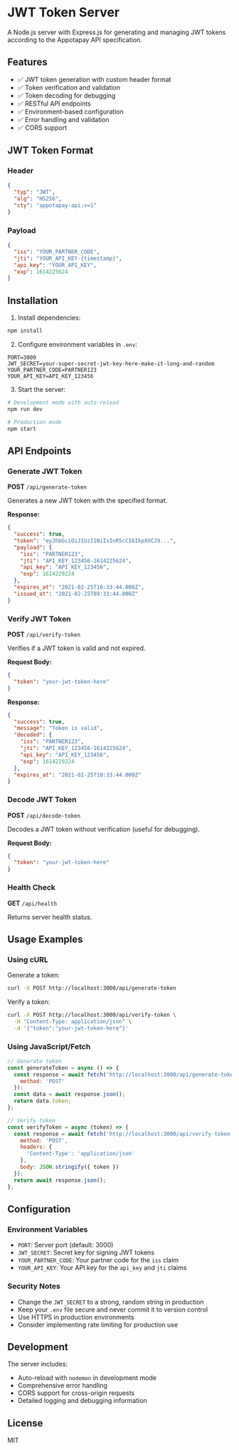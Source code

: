 # JWT Token Server

A Node.js server with Express.js for generating and managing JWT tokens according to the Appotapay API specification.

## Features

- ✅ JWT token generation with custom header format
- ✅ Token verification and validation
- ✅ Token decoding for debugging
- ✅ RESTful API endpoints
- ✅ Environment-based configuration
- ✅ Error handling and validation
- ✅ CORS support

## JWT Token Format

### Header
```json
{
  "typ": "JWT",
  "alg": "HS256",
  "cty": "appotapay-api;v=1"
}
```

### Payload
```json
{
  "iss": "YOUR_PARTNER_CODE",
  "jti": "YOUR_API_KEY-{timestamp}",
  "api_key": "YOUR_API_KEY",
  "exp": 1614225624
}
```

## Installation

1. Install dependencies:
```bash
npm install
```

2. Configure environment variables in `.env`:
```env
PORT=3000
JWT_SECRET=your-super-secret-jwt-key-here-make-it-long-and-random
YOUR_PARTNER_CODE=PARTNER123
YOUR_API_KEY=API_KEY_123456
```

3. Start the server:
```bash
# Development mode with auto-reload
npm run dev

# Production mode
npm start
```

## API Endpoints

### Generate JWT Token
**POST** `/api/generate-token`

Generates a new JWT token with the specified format.

**Response:**
```json
{
  "success": true,
  "token": "eyJhbGciOiJIUzI1NiIsInR5cCI6IkpXVCJ9...",
  "payload": {
    "iss": "PARTNER123",
    "jti": "API_KEY_123456-1614225624",
    "api_key": "API_KEY_123456",
    "exp": 1614229224
  },
  "expires_at": "2021-02-25T10:33:44.000Z",
  "issued_at": "2021-02-25T09:33:44.000Z"
}
```

### Verify JWT Token
**POST** `/api/verify-token`

Verifies if a JWT token is valid and not expired.

**Request Body:**
```json
{
  "token": "your-jwt-token-here"
}
```

**Response:**
```json
{
  "success": true,
  "message": "Token is valid",
  "decoded": {
    "iss": "PARTNER123",
    "jti": "API_KEY_123456-1614225624",
    "api_key": "API_KEY_123456",
    "exp": 1614229224
  },
  "expires_at": "2021-02-25T10:33:44.000Z"
}
```

### Decode JWT Token
**POST** `/api/decode-token`

Decodes a JWT token without verification (useful for debugging).

**Request Body:**
```json
{
  "token": "your-jwt-token-here"
}
```

### Health Check
**GET** `/api/health`

Returns server health status.

## Usage Examples

### Using cURL

Generate a token:
```bash
curl -X POST http://localhost:3000/api/generate-token
```

Verify a token:
```bash
curl -X POST http://localhost:3000/api/verify-token \
  -H "Content-Type: application/json" \
  -d '{"token":"your-jwt-token-here"}'
```

### Using JavaScript/Fetch

```javascript
// Generate token
const generateToken = async () => {
  const response = await fetch('http://localhost:3000/api/generate-token', {
    method: 'POST'
  });
  const data = await response.json();
  return data.token;
};

// Verify token
const verifyToken = async (token) => {
  const response = await fetch('http://localhost:3000/api/verify-token', {
    method: 'POST',
    headers: {
      'Content-Type': 'application/json'
    },
    body: JSON.stringify({ token })
  });
  return await response.json();
};
```

## Configuration

### Environment Variables

- `PORT`: Server port (default: 3000)
- `JWT_SECRET`: Secret key for signing JWT tokens
- `YOUR_PARTNER_CODE`: Your partner code for the `iss` claim
- `YOUR_API_KEY`: Your API key for the `api_key` and `jti` claims

### Security Notes

- Change the `JWT_SECRET` to a strong, random string in production
- Keep your `.env` file secure and never commit it to version control
- Use HTTPS in production environments
- Consider implementing rate limiting for production use

## Development

The server includes:
- Auto-reload with `nodemon` in development mode
- Comprehensive error handling
- CORS support for cross-origin requests
- Detailed logging and debugging information

## License

MIT